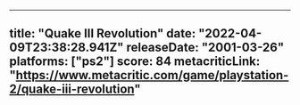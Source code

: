 
---
title: "Quake III Revolution"
date: "2022-04-09T23:38:28.941Z"
releaseDate: "2001-03-26"
platforms: ["ps2"]
score: 84
metacriticLink: "https://www.metacritic.com/game/playstation-2/quake-iii-revolution"
---
